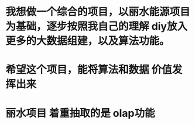 # 我想做一个综合的项目，以丽水能源项目为基础，逐步按照我自己的理解  diy放入更多的大数据组建，以及算法功能。
# 希望这个项目，能将算法和数据  价值发挥出来
# 丽水项目 着重抽取的是 olap功能